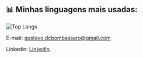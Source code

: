 ## 📊 Minhas linguagens mais usadas:

![Top Langs](https://github-readme-stats.vercel.app/api/top-langs/?username=gutodallacb&layout=compact&theme=dracula)

E-mail: gustavo.dcbombassaro@gmail.com 

Linkedin: [LinkedIn](https://www.linkedin.com/in/gustavo-dalla-costa-bombassaro-59bb18179/).

